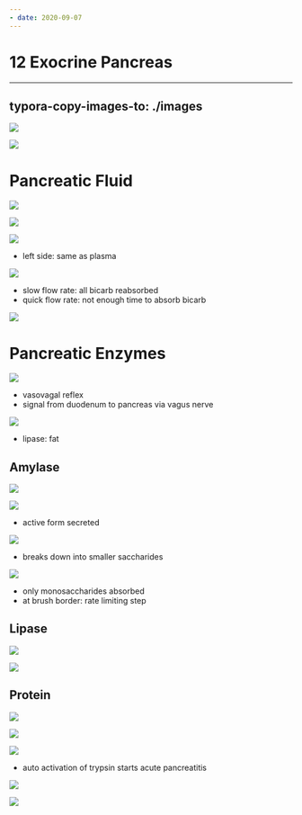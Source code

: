 ```yaml
---
- date: 2020-09-07
---
```


# 12 Exocrine Pancreas
---

## typora-copy-images-to: ./images

![](https://photos.thisispiggy.com/file/wikiFiles/27428A84-5730-41BD-AC9B-BEEE085FC37F.jpg)

![](https://photos.thisispiggy.com/file/wikiFiles/2E14C199-2078-4DE8-B555-2657977D1BEF.jpg)

# Pancreatic Fluid

![](https://photos.thisispiggy.com/file/wikiFiles/4245583C-EE89-4B5F-9C31-7536E2A60917.jpg)

![](https://photos.thisispiggy.com/file/wikiFiles/E70C103D-148A-4551-919B-7407A671AB36.jpg)

![](https://photos.thisispiggy.com/file/wikiFiles/24BB7757-FBA8-48FE-B846-66BB421CF47E.jpg)

- left side: same as plasma

![](https://photos.thisispiggy.com/file/wikiFiles/F8515F90-CEB9-4538-88E8-2F36A665BD29.jpg)

- slow flow rate: all bicarb reabsorbed
- quick flow rate: not enough time to absorb bicarb

![](https://photos.thisispiggy.com/file/wikiFiles/F1BD5493-CB61-4513-B9B1-E3F0C4DBEA69.jpg)

# Pancreatic Enzymes

![](https://photos.thisispiggy.com/file/wikiFiles/0A025E44-039F-4170-BCDA-4FC62A06E3B3.jpg)

- vasovagal reflex
- signal from duodenum to pancreas via vagus nerve

![](https://photos.thisispiggy.com/file/wikiFiles/435EC6E7-B362-4039-8779-72A32EB4174D.jpg)

- lipase: fat

## Amylase

![](https://photos.thisispiggy.com/file/wikiFiles/D4CFF1B3-6908-4546-9017-4E394349685C.jpg)

![](https://photos.thisispiggy.com/file/wikiFiles/63C55D0E-F5AE-415B-828A-BE3E85BC92FB.jpg)

- active form secreted

![](https://photos.thisispiggy.com/file/wikiFiles/A7ABA77B-8237-4B41-A092-833D7F215C68.jpg)

- breaks down into smaller saccharides

![](https://photos.thisispiggy.com/file/wikiFiles/2CEC8DC7-ABDF-4653-B9C2-B5CA8469F297.jpg)

- only monosaccharides absorbed
- at brush border: rate limiting step

## Lipase

![](https://photos.thisispiggy.com/file/wikiFiles/A7583136-97E8-4CA1-BF03-910AB37A1A59.jpg)

![](https://photos.thisispiggy.com/file/wikiFiles/19028A86-6A13-4BB1-AB7F-F6B299AA7411.jpg)

## Protein

![](https://photos.thisispiggy.com/file/wikiFiles/E3EF234A-08ED-42D5-B441-01CAB357468A.jpg)

![](https://photos.thisispiggy.com/file/wikiFiles/F9F67B88-8460-4AF7-A536-435115728BD9.jpg)

![](https://photos.thisispiggy.com/file/wikiFiles/0B367FD1-67F0-42AD-83DD-11FBD45EC0F4.jpg)

- auto activation of trypsin starts acute pancreatitis

![](https://photos.thisispiggy.com/file/wikiFiles/AB52149B-76BA-48A4-AFA4-E504E55C7075.jpg)

![](https://photos.thisispiggy.com/file/wikiFiles/30C2819E-6461-48C2-BAC2-D2502E8E90A7.jpg)
